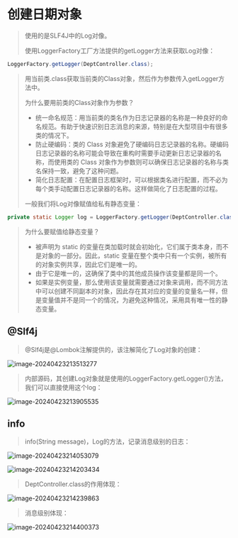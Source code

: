# 创建日期对象

> 使用的是SLF4J中的Log对像。 
>
> 使用LoggerFactory工厂方法提供的getLogger方法来获取Log对像：

```java
LoggerFactory.getLogger(DeptController.class);
```

> 用当前类.class获取当前类的Class对象，然后作为参数传入getLogger方法中。
>
> 为什么要用前类的Class对象作为参数？
>
> - 统一命名规范：用当前类的类名作为日志记录器的名称是一种良好的命名规范。有助于快速识别日志消息的来源，特别是在大型项目中有很多类的情况下。
> - 防止硬编码：类的 Class 对象避免了硬编码日志记录器的名称。硬编码日志记录器的名称可能会导致在重构时需要手动更新日志记录器的名称，而使用类的 Class 对象作为参数则可以确保日志记录器的名称与类名保持一致，避免了这种问题。
> - 简化日志配置：在配置日志框架时，可以根据类名进行配置，而不必为每个类手动配置日志记录器的名称。这样做简化了日志配置的过程。
>
> 一般我们将Log对像赋值给私有静态变量：

```java
private static Logger log = LoggerFactory.getLogger(DeptController.class);
```

> 为什么要赋值给静态变量？
>
> - 被声明为 static 的变量在类加载时就会初始化，它们属于类本身，而不是对象的一部分。因此，static 变量在整个类中只有一个实例，被所有的对象实例共享，因此它们是唯一的。
> - 由于它是唯一的，这确保了类中的其他成员操作该变量都是同一个。
> - 如果是实例变量，那么使用该变量就需要通过对象来调用，而不同方法中可以创建不同副本的对象，因此存在其对应的变量的变量名一样，但是变量值并不是同一个的情况，为避免这种情况，采用具有唯一性的静态变量。



## @Slf4j

> @Slf4j是@Lombok注解提供的，该注解简化了Log对象的创建：

![image-20240423213513277](D:\text1\12.log\assets\image-20240423213513277.png)

> 内部源码，其创建Log对象就是使用的LoggerFactory.getLogger()方法，我们可以直接使用这个log：

![image-20240423213905535](D:\text1\12.log\assets\image-20240423213905535.png)



## info

> info(String message)，Log的方法，记录消息级别的日志：

![image-20240423214053079](D:\text1\12.log\assets\image-20240423214053079.png)

![image-20240423214203434](D:\text1\12.log\assets\image-20240423214203434.png)

> DeptController.class的作用体现：

![image-20240423214239863](D:\text1\12.log\assets\image-20240423214239863.png)

> 消息级别体现：

![image-20240423214400373](D:\text1\12.log\assets\image-20240423214400373.png)